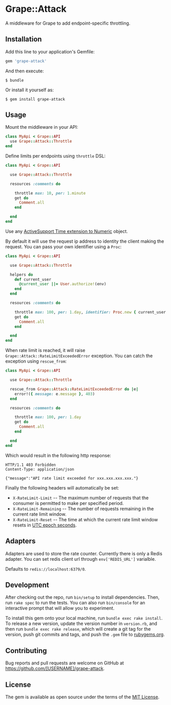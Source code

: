 # Grape::Attack

A middleware for Grape to add endpoint-specific throttling.

## Installation

Add this line to your application's Gemfile:

```ruby
gem 'grape-attack'
```

And then execute:

    $ bundle

Or install it yourself as:

    $ gem install grape-attack

## Usage

Mount the middleware in your API:

```ruby
class MyApi < Grape::API
  use Grape::Attack::Throttle
end
```

Define limits per endpoints using `throttle` DSL:

```ruby
class MyApi < Grape::API

  use Grape::Attack::Throttle

  resources :comments do

    throttle max: 10, per: 1.minute
    get do
      Comment.all
    end

  end
end
```

Use any [ActiveSupport Time extension to Numeric](http://edgeguides.rubyonrails.org/active_support_core_extensions.html#time) object.

By default it will use the request ip address to identity the client making the request.
You can pass your own identifier using a `Proc`:

```ruby
class MyApi < Grape::API

  use Grape::Attack::Throttle

  helpers do
    def current_user
      @current_user ||= User.authorize!(env)
    end
  end

  resources :comments do

    throttle max: 100, per: 1.day, identifier: Proc.new { current_user.id }
    get do
      Comment.all
    end

  end
end
```

When rate limit is reached, it will raise `Grape::Attack::RateLimitExceededError` exception.
You can catch the exception using `rescue_from`:

```ruby
class MyApi < Grape::API

  use Grape::Attack::Throttle

  rescue_from Grape::Attack::RateLimitExceededError do |e|
    error!({ message: e.message }, 403)
  end

  resources :comments do

    throttle max: 100, per: 1.day
    get do
      Comment.all
    end

  end
end
```

Which would result in the following http response:

```
HTTP/1.1 403 Forbidden
Content-Type: application/json

{"message":"API rate limit exceeded for xxx.xxx.xxx.xxx."}
```

Finally the following headers will automatically be set:

* `X-RateLimit-Limit` -- The maximum number of requests that the consumer is permitted to make per specified period.
* `X-RateLimit-Remaining` -- The number of requests remaining in the current rate limit window.
* `X-RateLimit-Reset` -- The time at which the current rate limit window resets in [UTC epoch seconds](https://en.wikipedia.org/wiki/Unix_time).

## Adapters

Adapters are used to store the rate counter.
Currently there is only a Redis adapter. You can set redis client url through `env['REDIS_URL']` varialble.

Defaults to `redis://localhost:6379/0`.

## Development

After checking out the repo, run `bin/setup` to install dependencies. Then, run `rake spec` to run the tests. You can also run `bin/console` for an interactive prompt that will allow you to experiment.

To install this gem onto your local machine, run `bundle exec rake install`. To release a new version, update the version number in `version.rb`, and then run `bundle exec rake release`, which will create a git tag for the version, push git commits and tags, and push the `.gem` file to [rubygems.org](https://rubygems.org).

## Contributing

Bug reports and pull requests are welcome on GitHub at https://github.com/[USERNAME]/grape-attack.


## License

The gem is available as open source under the terms of the [MIT License](http://opensource.org/licenses/MIT).


